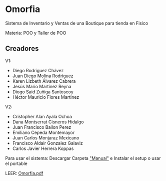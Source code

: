 # Omorfia
<p>Sistema de Inventario y Ventas de una Boutique para tienda en Fisico</p>
<p>Materia: POO y Taller de POO</p>

## Creadores
<p>V1:</p>
<ul>
  <li>Diego Rodríguez Chávez</li>
  <li>Juan Diego Molina Rodríguez</li>
  <li>Karen Lizbeth Álvarez Cabrera</li>
  <li>Jesús Mario Martínez Reyna</li>
  <li>Diogo Said Zuñiga Santoscoy</li>
  <li>Héctor Mauricio Flores Martinez</li>
</ul>
<p>V2:</p>
<ul>
  <li>Cristopher Alan Ayala Ochoa</li>
  <li>Dana Montserrat Cisneros Hidalgo</li>
  <li>Juan Francisco Bailon Perez</li>
  <li>Emiliano Cepeda Montemayor</li>
  <li>Juan Carlos Monjaraz Mexicano</li>
  <li>Francisco Aldair Gonzalez Galaviz</li> 
  <li>Carlos Javier Herrera Koppas</li>
</ul>
<p>Para usar el sistema: Descargar Carpeta <a href="https://github.com/Dirochz/Omorfia/tree/master/Manual">"Manual"</a> e Instalar el setup o usar el portable</p>
<p>LEER: <a href = "https://github.com/Dirochz/Omorfia/blob/master/Manual/Omorfia.pdf">Omorfia.pdf</a></p>
